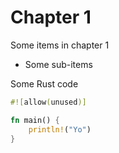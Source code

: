 # Chapter 1

Some items in chapter 1

- Some sub-items

Some Rust code

```rust
#![allow(unused)]

fn main() {
    println!("Yo")
}
```